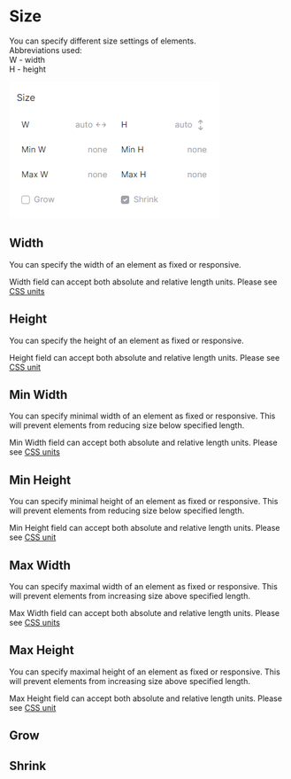 # Size

You can specify different size settings of elements. \
Abbreviations used:\
W - width\
H - height

![](<../.gitbook/assets/Screenshot 2022-04-30 171742.png>)

## Width

You can specify the width of an element as fixed or responsive.&#x20;

Width field can accept both absolute and relative length units. Please see [CSS units](css-units.md)

## Height

You can specify the height of an element as fixed or responsive.&#x20;

Height field can accept both absolute and relative length units. Please see [CSS unit](css-units.md)

## Min Width

You can specify minimal width of an element as fixed or responsive. This will prevent elements from reducing size below specified length.&#x20;

Min Width field can accept both absolute and relative length units. Please see [CSS units](css-units.md)

## Min Height

You can specify  minimal height of an element as fixed or responsive. This will prevent elements from reducing size below specified length.&#x20;

Min Height field can accept both absolute and relative length units. Please see [CSS unit](css-units.md)

## Max Width

You can specify maximal width of an element as fixed or responsive. This will prevent elements from increasing size above specified length.&#x20;

Max Width field can accept both absolute and relative length units. Please see [CSS units](css-units.md)

## Max Height

You can specify maximal height of an element as fixed or responsive. This will prevent elements from increasing size above specified length.&#x20;

Max Height field can accept both absolute and relative length units. Please see [CSS unit](css-units.md)

## Grow

## Shrink
